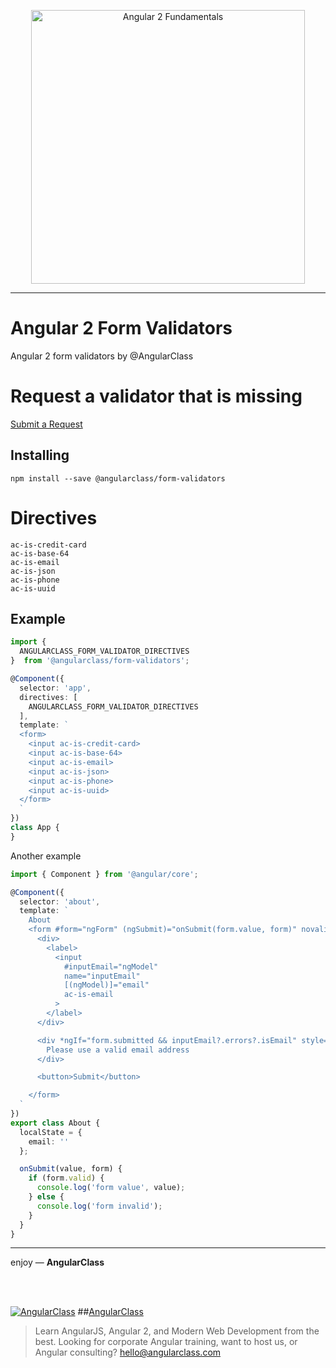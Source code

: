 <p align="center">
  <a href="http://courses.angularclass.com/courses/angular-2-fundamentals" target="_blank">
    <img width="438" alt="Angular 2 Fundamentals" src="https://cloud.githubusercontent.com/assets/1016365/17200649/085798c6-543c-11e6-8ad0-2484f0641624.png">
  </a>
</p>

___

# Angular 2 Form Validators
Angular 2 form validators by @AngularClass

# Request a validator that is missing
[Submit a Request](https://github.com/AngularClass/angular2-form-validators/issues/new)



## Installing

`npm install --save @angularclass/form-validators`

# Directives
```
ac-is-credit-card
ac-is-base-64
ac-is-email
ac-is-json
ac-is-phone
ac-is-uuid
```

## Example
```typescript
import {
  ANGULARCLASS_FORM_VALIDATOR_DIRECTIVES
}  from '@angularclass/form-validators';

@Component({
  selector: 'app',
  directives: [
    ANGULARCLASS_FORM_VALIDATOR_DIRECTIVES
  ],
  template: `
  <form>
    <input ac-is-credit-card>
    <input ac-is-base-64>
    <input ac-is-email>
    <input ac-is-json>
    <input ac-is-phone>
    <input ac-is-uuid>
  </form>
  `
})
class App {
}
```
Another example
```typescript
import { Component } from '@angular/core';

@Component({
  selector: 'about',
  template: `
    About
    <form #form="ngForm" (ngSubmit)="onSubmit(form.value, form)" novalidate>
      <div>
        <label>
          <input
            #inputEmail="ngModel"
            name="inputEmail"
            [(ngModel)]="email"
            ac-is-email
          >
        </label>
      </div>

      <div *ngIf="form.submitted && inputEmail?.errors?.isEmail" style="background-color: red">
        Please use a valid email address
      </div>

      <button>Submit</button>

    </form>
  `
})
export class About {
  localState = {
    email: ''
  };

  onSubmit(value, form) {
    if (form.valid) {
      console.log('form value', value);
    } else {
      console.log('form invalid');
    }
  }
}
```
___

enjoy — **AngularClass**

<br><br>

[![AngularClass](https://cloud.githubusercontent.com/assets/1016365/9863770/cb0620fc-5af7-11e5-89df-d4b0b2cdfc43.png  "Angular Class")](https://angularclass.com)
##[AngularClass](https://angularclass.com)
> Learn AngularJS, Angular 2, and Modern Web Development from the best.
> Looking for corporate Angular training, want to host us, or Angular consulting? hello@angularclass.com
